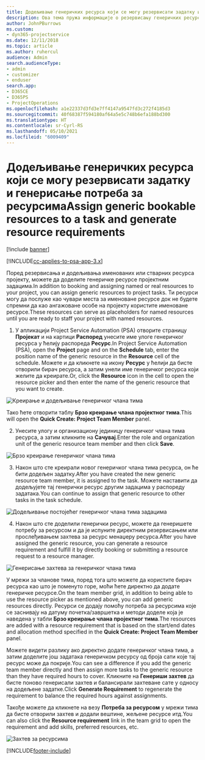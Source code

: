 ```yaml
---
title: Додељивање генеричких ресурса који се могу резервисати задатку и пројектном тиму
description: Ова тема пружа информације о резервисању генеричких ресурса за задатке и тимове пројекта.
author: JohnPBurrows
ms.custom:
- dyn365-projectservice
ms.date: 12/11/2018
ms.topic: article
ms.author: ruhercul
audience: Admin
search.audienceType:
- admin
- customizer
- enduser
search.app:
- D365CE
- D365PS
- ProjectOperations
ms.openlocfilehash: a1e22337d3fd3e7ff4147a9547fd3c272f4185d3
ms.sourcegitcommit: 40f68387f594180af64a5e5c748b6efa188bd300
ms.translationtype: HT
ms.contentlocale: sr-Cyrl-RS
ms.lasthandoff: 05/10/2021
ms.locfileid: "6009409"
---
```

# <a name="assign-generic-bookable-resources-to-a-task-and-generate-resource-requirements"></a><span data-ttu-id="9fb6d-103">Додељивање генеричких ресурса који се могу резервисати задатку и генерисање потреба за ресурсима</span><span class="sxs-lookup"><span data-stu-id="9fb6d-103">Assign generic bookable resources to a task and generate resource requirements</span></span> 

[!include [banner](../includes/psa-now-project-operations.md)]

[!INCLUDE[cc-applies-to-psa-app-3.x](../includes/cc-applies-to-psa-app-3x.md)]

<span data-ttu-id="9fb6d-104">Поред резервисања и додељивања именованих или стварних ресурса пројекту, можете да доделите генеричке ресурсе пројектним задацима.</span><span class="sxs-lookup"><span data-stu-id="9fb6d-104">In addition to booking and assigning named or real resources to your project, you can assign generic resources to project tasks.</span></span> <span data-ttu-id="9fb6d-105">Ти ресурси могу да послуже као чувари места за именоване ресурсе док не будете спремни да као ангажоване особе на пројекту користите именоване ресурсе.</span><span class="sxs-lookup"><span data-stu-id="9fb6d-105">These resources can serve as placeholders for named resources until you are ready to staff your project with named resources.</span></span> 

1. <span data-ttu-id="9fb6d-106">У апликацији Project Service Automation (PSA) отворите страницу **Пројекат** и на картици **Распоред** унесите име улоге генеричког ресурса у ћелију распореда **Ресурс**.</span><span class="sxs-lookup"><span data-stu-id="9fb6d-106">In Project Service Automation (PSA), open the **Project** page and on the **Schedule** tab, enter the position name of the generic resource in the **Resource** cell of the schedule.</span></span> <span data-ttu-id="9fb6d-107">Можете и да кликнете на икону **Ресурс** у ћелији да бисте отворили бирач ресурса, а затим унели име генеричког ресурса који желите да креирате.</span><span class="sxs-lookup"><span data-stu-id="9fb6d-107">Or, click the **Resource** icon in the cell to open the resource picker and then enter the name of the generic resource that you want to create.</span></span>

![Креирање и додељивање генеричког члана тима](media/RM-how-to-9.png)

<span data-ttu-id="9fb6d-109">Тако ћете отворити таблу **Брзо креирање члана пројектног тима**.</span><span class="sxs-lookup"><span data-stu-id="9fb6d-109">This will open the **Quick Create: Project Team Member** panel.</span></span> 

2. <span data-ttu-id="9fb6d-110">Унесите улогу и организациону јединицу генеричког члана тима ресурса, а затим кликните на **Сачувај**.</span><span class="sxs-lookup"><span data-stu-id="9fb6d-110">Enter the role and organization unit of the generic resource team member and then click **Save**.</span></span>

![Брзо креирање генеричког члана тима](media/RM-how-to-10.png)

3. <span data-ttu-id="9fb6d-112">Након што сте креирали новог генеричког члана тима ресурса, он ће бити додељен задатку.</span><span class="sxs-lookup"><span data-stu-id="9fb6d-112">After you have created the new generic resource team member, it is assigned to the task.</span></span> <span data-ttu-id="9fb6d-113">Можете наставити да додељујете тај генерички ресурс другим задацима у распореду задатака.</span><span class="sxs-lookup"><span data-stu-id="9fb6d-113">You can continue to assign that generic resource to other tasks in the task schedule.</span></span>

![Додељивање постојећег генеричког члана тима задацима](media/RM-how-to-11.png)

4. <span data-ttu-id="9fb6d-115">Након што сте доделили генерички ресурс, можете да генеришете потребу за ресурсом и да је испуните директним резервисањем или прослеђивањем захтева за ресурс менаџеру ресурса.</span><span class="sxs-lookup"><span data-stu-id="9fb6d-115">After you have assigned the generic resource, you can generate a resource requirement and fulfill it by directly booking or submitting a resource request to a resource manager.</span></span>

![Генерисање захтева за генеричког члана тима](media/RM-how-to-12.png)

<span data-ttu-id="9fb6d-117">У мрежи за чланове тима, поред тога што можете да користите бирач ресурса као што је поменуто горе, моћи ћете директно да додате генеричке ресурсе.</span><span class="sxs-lookup"><span data-stu-id="9fb6d-117">On the team member grid, in addition to being able to use the resource picker as mentioned above, you can add generic resources directly.</span></span> <span data-ttu-id="9fb6d-118">Ресурси се додају помоћу потреба за ресурсима које се заснивају на датуму почетка/завршетка и методи доделе која је наведена у табли **Брзо креирање члана пројектног тима**.</span><span class="sxs-lookup"><span data-stu-id="9fb6d-118">The resources are added with a resource requirement that is based on the start/end dates and allocation method specified in the **Quick Create: Project Team Member** panel.</span></span>

<span data-ttu-id="9fb6d-119">Можете видети разлику ако директно додате генеричког члана тима, а затим доделите још задатака генеричком ресурсу од броја сати које тај ресурс може да покрије.</span><span class="sxs-lookup"><span data-stu-id="9fb6d-119">You can see a difference if you add the generic team member directly and then assign more tasks to the generic resource than they have required hours to cover.</span></span> <span data-ttu-id="9fb6d-120">Кликните на **Генериши захтев** да бисте поново генерисали захтев и балансирали захтеване сате у односу на додељене задатке.</span><span class="sxs-lookup"><span data-stu-id="9fb6d-120">Click **Generate Requirement** to regenerate the requirement to balance the required hours against assignments.</span></span>

<span data-ttu-id="9fb6d-121">Такође можете да кликнете на везу **Потреба за ресурсом** у мрежи тима да бисте отворили захтев и додали вештине, жељене ресурсе итд.</span><span class="sxs-lookup"><span data-stu-id="9fb6d-121">You can also click the **Resource requirement** link in the team grid to open the requirement and add skills, preferred resources, etc.</span></span>

![Захтев за ресурсима](media/RM-how-to-13.png)



[!INCLUDE[footer-include](../includes/footer-banner.md)]